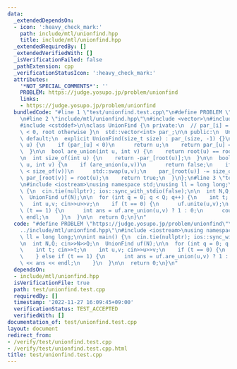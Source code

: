 ```yaml
---
data:
  _extendedDependsOn:
  - icon: ':heavy_check_mark:'
    path: include/mtl/unionfind.hpp
    title: include/mtl/unionfind.hpp
  _extendedRequiredBy: []
  _extendedVerifiedWith: []
  _isVerificationFailed: false
  _pathExtension: cpp
  _verificationStatusIcon: ':heavy_check_mark:'
  attributes:
    '*NOT_SPECIAL_COMMENTS*': ''
    PROBLEM: https://judge.yosupo.jp/problem/unionfind
    links:
    - https://judge.yosupo.jp/problem/unionfind
  bundledCode: "#line 1 \"test/unionfind.test.cpp\"\n#define PROBLEM \"https://judge.yosupo.jp/problem/unionfind\"\
    \n#line 2 \"include/mtl/unionfind.hpp\"\n#include <vector>\n#include <numeric>\n\
    #include <cstddef>\n\nclass UnionFind {\n private:\n  // par_[i] = { size if par_[i]\
    \ < 0, root otherwise }\n  std::vector<int> par_;\n\n public:\n  UnionFind() =\
    \ default;\n  explicit UnionFind(size_t size) : par_(size, -1) {}\n\n  int root(int\
    \ u) {\n    if (par_[u] < 0)\n      return u;\n    return par_[u] = root(par_[u]);\n\
    \  }\n\n  bool are_union(int u, int v) {\n    return root(u) == root(v);\n  }\n\
    \n  int size_of(int u) {\n    return -par_[root(u)];\n  }\n\n  bool unite(int\
    \ u, int v) {\n    if (are_union(u,v))\n      return false;\n    if (size_of(u)\
    \ < size_of(v))\n      std::swap(u,v);\n    par_[root(u)] -= size_of(v);\n   \
    \ par_[root(v)] = root(u);\n    return true;\n  }\n};\n#line 3 \"test/unionfind.test.cpp\"\
    \n#include <iostream>\nusing namespace std;\nusing ll = long long;\n\nint main()\
    \ {\n  cin.tie(nullptr); ios::sync_with_stdio(false);\n\n  int N,Q; cin>>N>>Q;\n\
    \  UnionFind uf(N);\n\n  for (int q = 0; q < Q; q++) {\n    int t; cin>>t;\n \
    \   int u,v; cin>>u>>v;\n    if (t == 0) {\n      uf.unite(u,v);\n    } else if\
    \ (t == 1) {\n      int ans = uf.are_union(u,v) ? 1 : 0;\n      cout << ans <<\
    \ endl;\n    }\n  }\n\n  return 0;\n}\n"
  code: "#define PROBLEM \"https://judge.yosupo.jp/problem/unionfind\"\n#include \"\
    ../include/mtl/unionfind.hpp\"\n#include <iostream>\nusing namespace std;\nusing\
    \ ll = long long;\n\nint main() {\n  cin.tie(nullptr); ios::sync_with_stdio(false);\n\
    \n  int N,Q; cin>>N>>Q;\n  UnionFind uf(N);\n\n  for (int q = 0; q < Q; q++) {\n\
    \    int t; cin>>t;\n    int u,v; cin>>u>>v;\n    if (t == 0) {\n      uf.unite(u,v);\n\
    \    } else if (t == 1) {\n      int ans = uf.are_union(u,v) ? 1 : 0;\n      cout\
    \ << ans << endl;\n    }\n  }\n\n  return 0;\n}\n"
  dependsOn:
  - include/mtl/unionfind.hpp
  isVerificationFile: true
  path: test/unionfind.test.cpp
  requiredBy: []
  timestamp: '2022-11-27 16:09:45+09:00'
  verificationStatus: TEST_ACCEPTED
  verifiedWith: []
documentation_of: test/unionfind.test.cpp
layout: document
redirect_from:
- /verify/test/unionfind.test.cpp
- /verify/test/unionfind.test.cpp.html
title: test/unionfind.test.cpp
---
```

